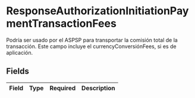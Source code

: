 # ResponseAuthorizationInitiationPaymentTransactionFees

Podría ser usado por el ASPSP para transportar la comisión total de la transacción. Este campo incluye el currencyConversiónFees, si es de aplicación.


## Fields

| Field       | Type        | Required    | Description |
| ----------- | ----------- | ----------- | ----------- |